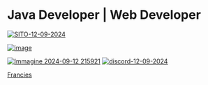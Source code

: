 # Java Developer |  Web Developer

[![SITO-12-09-2024](https://github.com/user-attachments/assets/6b949793-101b-418a-89a6-0776200939d7)](https://franciesdev.it)

[![image](https://github.com/user-attachments/assets/0ebaca88-a17a-4489-99b5-d0ef53f076ec)](https://builtbybit.com/members/francies.492319/)

[![Immagine 2024-09-12 215921](https://github.com/user-attachments/assets/94bb65ff-c844-44ab-a718-081ecc297ab9)](https://www.spigotmc.org/members/arroghandi.1729387/)
[![discord-12-09-2024](https://github.com/user-attachments/assets/8e82784e-424f-470a-8396-9c2f8d428c48)](https://discord.com/invite/cdXbepfwAj)

[Francies](https://discord.com/users/912378209679601734)

